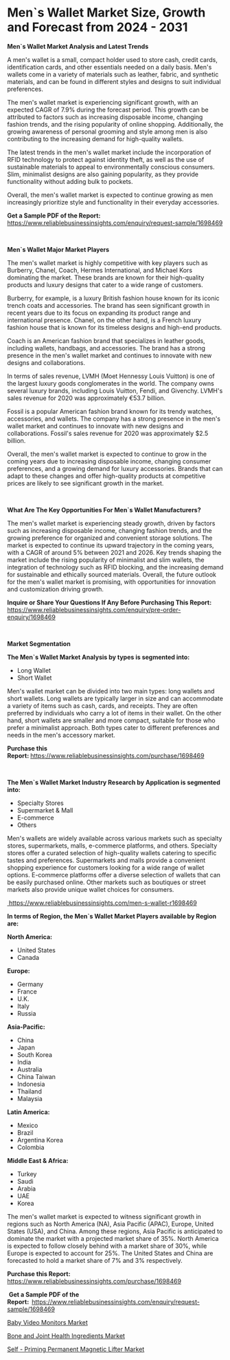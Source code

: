 <p><h1>Men`s Wallet Market Size, Growth and Forecast from 2024 - 2031</h1></p><p><strong>Men`s Wallet Market Analysis and Latest Trends</strong></p>
<p><p>A men's wallet is a small, compact holder used to store cash, credit cards, identification cards, and other essentials needed on a daily basis. Men's wallets come in a variety of materials such as leather, fabric, and synthetic materials, and can be found in different styles and designs to suit individual preferences.</p><p>The men's wallet market is experiencing significant growth, with an expected CAGR of 7.9% during the forecast period. This growth can be attributed to factors such as increasing disposable income, changing fashion trends, and the rising popularity of online shopping. Additionally, the growing awareness of personal grooming and style among men is also contributing to the increasing demand for high-quality wallets.</p><p>The latest trends in the men's wallet market include the incorporation of RFID technology to protect against identity theft, as well as the use of sustainable materials to appeal to environmentally conscious consumers. Slim, minimalist designs are also gaining popularity, as they provide functionality without adding bulk to pockets.</p><p>Overall, the men's wallet market is expected to continue growing as men increasingly prioritize style and functionality in their everyday accessories.</p></p>
<p><strong>Get a Sample PDF of the Report:&nbsp;</strong> <a href="https://www.reliablebusinessinsights.com/enquiry/request-sample/1698469">https://www.reliablebusinessinsights.com/enquiry/request-sample/1698469</a></p>
<p>&nbsp;</p>
<p><strong>Men`s Wallet Major Market Players</strong></p>
<p><p>The men's wallet market is highly competitive with key players such as Burberry, Chanel, Coach, Hermes International, and Michael Kors dominating the market. These brands are known for their high-quality products and luxury designs that cater to a wide range of customers.</p><p>Burberry, for example, is a luxury British fashion house known for its iconic trench coats and accessories. The brand has seen significant growth in recent years due to its focus on expanding its product range and international presence. Chanel, on the other hand, is a French luxury fashion house that is known for its timeless designs and high-end products.</p><p>Coach is an American fashion brand that specializes in leather goods, including wallets, handbags, and accessories. The brand has a strong presence in the men's wallet market and continues to innovate with new designs and collaborations.</p><p>In terms of sales revenue, LVMH (Moet Hennessy Louis Vuitton) is one of the largest luxury goods conglomerates in the world. The company owns several luxury brands, including Louis Vuitton, Fendi, and Givenchy. LVMH's sales revenue for 2020 was approximately €53.7 billion.</p><p>Fossil is a popular American fashion brand known for its trendy watches, accessories, and wallets. The company has a strong presence in the men's wallet market and continues to innovate with new designs and collaborations. Fossil's sales revenue for 2020 was approximately $2.5 billion.</p><p>Overall, the men's wallet market is expected to continue to grow in the coming years due to increasing disposable income, changing consumer preferences, and a growing demand for luxury accessories. Brands that can adapt to these changes and offer high-quality products at competitive prices are likely to see significant growth in the market.</p></p>
<p>&nbsp;</p>
<p><strong>What Are The Key Opportunities For Men`s Wallet Manufacturers?</strong></p>
<p><p>The men's wallet market is experiencing steady growth, driven by factors such as increasing disposable income, changing fashion trends, and the growing preference for organized and convenient storage solutions. The market is expected to continue its upward trajectory in the coming years, with a CAGR of around 5% between 2021 and 2026. Key trends shaping the market include the rising popularity of minimalist and slim wallets, the integration of technology such as RFID blocking, and the increasing demand for sustainable and ethically sourced materials. Overall, the future outlook for the men's wallet market is promising, with opportunities for innovation and customization driving growth.</p></p>
<p><strong>Inquire or Share Your Questions If Any Before Purchasing This Report:</strong> <a href="https://www.reliablebusinessinsights.com/enquiry/pre-order-enquiry/1698469">https://www.reliablebusinessinsights.com/enquiry/pre-order-enquiry/1698469</a></p>
<p>&nbsp;</p>
<p><strong>Market Segmentation</strong></p>
<p><strong>The Men`s Wallet Market Analysis by types is segmented into:</strong></p>
<p><ul><li>Long Wallet</li><li>Short Wallet</li></ul></p>
<p><p>Men's wallet market can be divided into two main types: long wallets and short wallets. Long wallets are typically larger in size and can accommodate a variety of items such as cash, cards, and receipts. They are often preferred by individuals who carry a lot of items in their wallet. On the other hand, short wallets are smaller and more compact, suitable for those who prefer a minimalist approach. Both types cater to different preferences and needs in the men's accessory market.</p></p>
<p><strong>Purchase this Report:&nbsp;</strong><a href="https://www.reliablebusinessinsights.com/purchase/1698469">https://www.reliablebusinessinsights.com/purchase/1698469</a></p>
<p>&nbsp;</p>
<p><strong>The Men`s Wallet Market Industry Research by Application is segmented into:</strong></p>
<p><ul><li>Specialty Stores</li><li>Supermarket & Mall</li><li>E-commerce</li><li>Others</li></ul></p>
<p><p>Men's wallets are widely available across various markets such as specialty stores, supermarkets, malls, e-commerce platforms, and others. Specialty stores offer a curated selection of high-quality wallets catering to specific tastes and preferences. Supermarkets and malls provide a convenient shopping experience for customers looking for a wide range of wallet options. E-commerce platforms offer a diverse selection of wallets that can be easily purchased online. Other markets such as boutiques or street markets also provide unique wallet choices for consumers.</p></p>
<p><a href="https://www.reliablebusinessinsights.com/men-s-wallet-r1698469">&nbsp;https://www.reliablebusinessinsights.com/men-s-wallet-r1698469</a></p>
<p><strong>In terms of Region, the Men`s Wallet Market Players available by Region are:</strong></p>
<p>
    <p> <strong> North America: </strong>
        <ul>
            <li>United States</li>
            <li>Canada</li>
        </ul>
        </p> 
    <p> <strong> Europe: </strong>
        <ul>
            <li>Germany</li>
            <li>France</li>
            <li>U.K.</li>
            <li>Italy</li>
            <li>Russia</li>
        </ul>
        </p> 
    <p> <strong> Asia-Pacific: </strong>
        <ul>
            <li>China</li>
            <li>Japan</li>
            <li>South Korea</li>
            <li>India</li>
            <li>Australia</li>
            <li>China Taiwan</li>
            <li>Indonesia</li>
            <li>Thailand</li>
            <li>Malaysia</li>
        </ul>
        </p> 
    <p> <strong> Latin America: </strong>
        <ul>
            <li>Mexico</li>
            <li>Brazil</li>
            <li>Argentina Korea</li>
            <li>Colombia</li>
        </ul>
        </p> 
    <p> <strong> Middle East & Africa: </strong>
        <ul>
            <li>Turkey</li>
            <li>Saudi</li>
            <li>Arabia</li>
            <li>UAE</li>
            <li>Korea</li>
        </ul>
    </p>
    </p>
<p><p>The men's wallet market is expected to witness significant growth in regions such as North America (NA), Asia Pacific (APAC), Europe, United States (USA), and China. Among these regions, Asia Pacific is anticipated to dominate the market with a projected market share of 35%. North America is expected to follow closely behind with a market share of 30%, while Europe is expected to account for 25%. The United States and China are forecasted to hold a market share of 7% and 3% respectively.</p></p>
<p><strong>Purchase this Report: </strong><a href="https://www.reliablebusinessinsights.com/purchase/1698469">https://www.reliablebusinessinsights.com/purchase/1698469</a></p>
<p>&nbsp;<strong>Get a Sample PDF of the Report:&nbsp;&nbsp;</strong><a href="https://www.reliablebusinessinsights.com/enquiry/request-sample/1698469">https://www.reliablebusinessinsights.com/enquiry/request-sample/1698469</a></p>
<p><strong></strong></p>
<p><p><a href="https://github.com/abdulKoss1914/Market-Research-Report-List-1/blob/main/baby-video-monitors-market.md">Baby Video Monitors Market</a></p><p><a href="https://view.publitas.com/reportprime-1/bone-and-joint-health-ingredients-market-outlook-and-forecast-from-2024-to-2031/">Bone and Joint Health Ingredients Market</a></p><p><a href="https://github.com/mdinislamsheik/Market-Research-Report-List-1/blob/main/self-priming-permanent-magnetic-lifter-market.md">Self - Priming Permanent Magnetic Lifter Market</a></p></p>